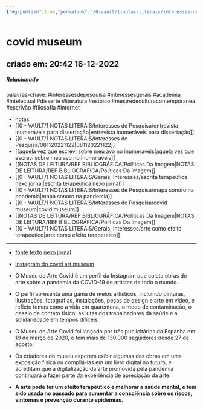 ```yaml
---
{"dg-publish":true,"permalink":"/0-vault/1-notas-literais/interesses-de-pesquisa/covid-museum/","tags":["interessesdepesquisa","interessesgerais","academia","intelectual","disserte","literatura","estoico","mestredeculturacontemporanea","escrivão","filosofia","internet"],"dgHomeLink":true,"dgShowLocalGraph":true,"dgShowFileTree":true,"dgEnableSearch":true}
---
```


# covid museum
## criado em: 20:42 16-12-2022

##### Relacionado
 palavras-chave: #interessesdepesquisa #interessesgerais #academia #intelectual #disserte #literatura #estoico #mestredeculturacontemporanea #escrivão #filosofia #internet
- notas: 
- [[0 - VAULT/1 NOTAS LITERAIS/Interesses de Pesquisa/entrevista inumeráveis para dissertação\|entrevista inumeráveis para dissertação]]
- [[0 - VAULT/1 NOTAS LITERAIS/Interesses de Pesquisa/081120221122\|081120221122]]
- [[aquela vez que escrevi sobre meu avo no inumeraveis\|aquela vez que escrevi sobre meu avo no inumeraveis]]
- [[NOTAS DE LEITURA/REF BIBLIOGRÁFICA/Políticas Da Imagem\|NOTAS DE LEITURA/REF BIBLIOGRÁFICA/Políticas Da Imagem]]
- [[0 - VAULT/1 NOTAS LITERAIS/Gerais, Interesses/escrita terapeutica nexo jornal\|escrita terapeutica nexo jornal]]
- [[0 - VAULT/1 NOTAS LITERAIS/Interesses de Pesquisa/mapa sonoro na pandemia\|mapa sonoro na pandemia]]
- [[0 - VAULT/1 NOTAS LITERAIS/Interesses de Pesquisa/covid museum\|covid museum]]
- [[NOTAS DE LEITURA/REF BIBLIOGRÁFICA/Políticas Da Imagem\|NOTAS DE LEITURA/REF BIBLIOGRÁFICA/Políticas Da Imagem]]
- [[0 - VAULT/1 NOTAS LITERAIS/Gerais, Interesses/arte como efeito terapeutico\|arte como efeito terapeutico]]
---
- [fonte texto nexo jornal](https://www.nexojornal.com.br/expresso/2020/08/28/O-museu-digital-com-obras-de-arte-sobre-a-pandemia)
- [instagram do covid art museum](https://www.instagram.com/covidartmuseum/?hl=pt-br)

- O Museu de Arte Covid é um perfil da Instagram que coleta obras de arte sobre a pandemia da COVID-19 de artistas de todo o mundo.
- O perfil apresenta uma gama de meios artísticos, incluindo pinturas, ilustrações, fotografias, instalações, peças de design e arte em vídeo, e reflete temas como a vida em quarentena, o medo de contaminação, o desejo de contato físico, as lutas dos trabalhadores da saúde e a solidariedade em tempos difíceis.
- O Museu de Arte Covid foi lançado por três publicitários da Espanha em 19 de março de 2020, e tem mais de 130.000 seguidores desde 27 de agosto.
- Os criadores do museu esperam exibir algumas das obras em uma exposição física ou compilá-las em um livro digital no futuro, e acreditam que a digitalização da arte promovida pela pandemia continuará a fazer parte da experiência de apreciação da arte.
- **A arte pode ter um efeito terapêutico e melhorar a saúde mental, e tem sido usada no passado para aumentar a consciência sobre os riscos, sintomas e prevenção durante epidemias.** 
